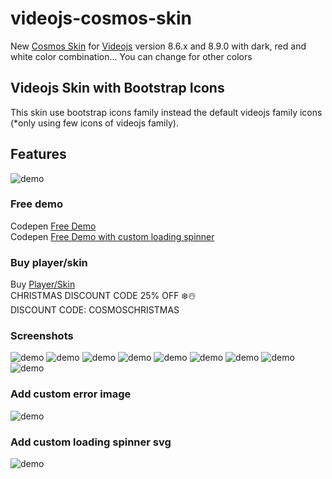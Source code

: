 # videojs-cosmos-skin
New [Cosmos Skin](https://ko-fi.com/s/805051ae2a) for [Videojs](https://videojs.com/) version 8.6.x and 8.9.0 with dark, red and white color combination... You can change for other colors<br>

## Videojs Skin with Bootstrap Icons
This skin use bootstrap icons family instead the default videojs family icons (*only using few icons of videojs family).

## Features
![demo](https://raw.githubusercontent.com/EmilioSG11/videojs-cosmos-skin/main/images/cosmos-features.png)

### Free demo
Codepen [Free Demo](https://codepen.io/emiliosg11/pen/VwqKYBK) <br>
Codepen [Free Demo with custom loading spinner](https://codepen.io/emiliosg11/pen/wvNZyOL) 

### Buy player/skin 
Buy [Player/Skin](https://ko-fi.com/s/805051ae2a) <br>
CHRISTMAS DISCOUNT CODE 25% OFF ❄️☃️ <br>
DISCOUNT CODE: COSMOSCHRISTMAS

### Screenshots
![demo](https://raw.githubusercontent.com/EmilioSG11/videojs-cosmos-skin/main/images/screenshot1.jpg)
![demo](https://raw.githubusercontent.com/EmilioSG11/videojs-cosmos-skin/main/images/screenshot2.jpg)
![demo](https://raw.githubusercontent.com/EmilioSG11/videojs-cosmos-skin/main/images/screenshot3.jpg)
![demo](https://raw.githubusercontent.com/EmilioSG11/videojs-cosmos-skin/main/images/screenshot4.jpg)
![demo](https://raw.githubusercontent.com/EmilioSG11/videojs-cosmos-skin/main/images/screenshot5.jpg)
![demo](https://raw.githubusercontent.com/EmilioSG11/videojs-cosmos-skin/main/images/screenshot6.jpg)
![demo](https://raw.githubusercontent.com/EmilioSG11/videojs-cosmos-skin/main/images/screenshot7.jpg)
![demo](https://raw.githubusercontent.com/EmilioSG11/videojs-cosmos-skin/main/images/screenshot8.jpg)
![demo](https://raw.githubusercontent.com/EmilioSG11/videojs-cosmos-skin/main/images/screenshot9.jpg)

### Add custom error image
![demo](https://raw.githubusercontent.com/EmilioSG11/videojs-cosmos-skin/main/images/error-display.jpg)

### Add custom loading spinner svg
![demo](https://raw.githubusercontent.com/EmilioSG11/videojs-cosmos-skin/main/images/custom-loading-spinner.jpg)
